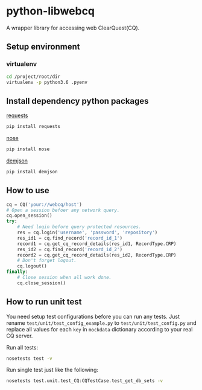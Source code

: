 # python-libwebcq

A wrapper library for accessing web ClearQuest(CQ).

## Setup environment

### virtualenv

```bash
cd /project/root/dir
virtualenv -p python3.6 .pyenv
```

## Install dependency python packages

[requests][pip-requests]

```bash
pip install requests
```

[nose][pip-nose]

```bash
pip install nose
```

[demjson][pip-demjson]

```bash
pip install demjson
```

## How to use

```python
cq = CQ('your://webcq/host')
# Open a session befoer any network query.
cq.open_session()
try:
    # Need login before query protected resources.
    res = cq.login('username', 'password', 'repository')
    res_id1 = cq.find_record('record_id_1')
    record1 = cq.get_cq_record_details(res_id1, RecordType.CRP)
    res_id2 = cq.find_record('record_id_2')
    record2 = cq.get_cq_record_details(res_id2, RecordType.CRP)
    # Don't forget logout.
    cq.logout()
finally:
    # Close session when all work done.
    cq.close_session()
```

## How to run unit test

You need setup test configurations before you can run any tests. Just rename `test/unit/test_config_example.py` to `test/unit/test_config.py` and replace all values for each `key` in `mockdata` dictionary according to your real CQ server.

Run all tests:

```bash
nosetests test -v
```

Run single test just like the following:

```bash
nosetests test.unit.test_CQ:CQTestCase.test_get_db_sets -v
```

<!-- links -->
[pip-requests]: http://docs.python-requests.org/en/master/
[pip-nose]: http://nose.readthedocs.io/en/latest/
[pip-demjson]: https://github.com/dmeranda/demjson
